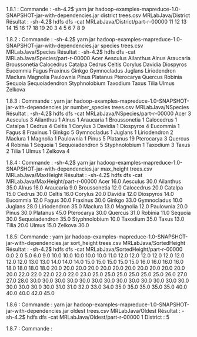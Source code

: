 1.8.1 :
Commande :
-sh-4.2$  yarn jar hadoop-examples-mapreduce-1.0-SNAPSHOT-jar-with-dependencies.jar district trees.csv MRLabJava/District
Résultat :
-sh-4.2$ hdfs dfs -cat MRLabJava/District/part-r-00000
11
12
13
14
15
16
17
18
19
20
3
4
5
6
7
8
9


1.8.2 :
Commande :
-sh-4.2$ yarn jar hadoop-examples-mapreduce-1.0-SNAPSHOT-jar-with-dependencies.jar species trees.csv MRLabJava/Species
Résultat :
-sh-4.2$ hdfs dfs -cat MRLabJava/Species/part-r-00000
Acer
Aesculus
Ailanthus
Alnus
Araucaria
Broussonetia
Calocedrus
Catalpa
Cedrus
Celtis
Corylus
Davidia
Diospyros
Eucommia
Fagus
Fraxinus
Ginkgo
Gymnocladus
Juglans
Liriodendron
Maclura
Magnolia
Paulownia
Pinus
Platanus
Pterocarya
Quercus
Robinia
Sequoia
Sequoiadendron
Styphnolobium
Taxodium
Taxus
Tilia
Ulmus
Zelkova


1.8.3 :
Commande :
yarn jar hadoop-examples-mapreduce-1.0-SNAPSHOT-jar-with-dependencies.jar number_species trees.csv MRLabJava/NSpecies
Résultat :
-sh-4.2$ hdfs dfs -cat MRLabJava/NSpecies/part-r-00000
Acer    3
Aesculus        3
Ailanthus       1
Alnus   1
Araucaria       1
Broussonetia    1
Calocedrus      1
Catalpa 1
Cedrus  4
Celtis  1
Corylus 3
Davidia 1
Diospyros       4
Eucommia        1
Fagus   8
Fraxinus        1
Ginkgo  5
Gymnocladus     1
Juglans 1
Liriodendron    2
Maclura 1
Magnolia        1
Paulownia       1
Pinus   5
Platanus        19
Pterocarya      3
Quercus 4
Robinia 1
Sequoia 1
Sequoiadendron  5
Styphnolobium   1
Taxodium        3
Taxus   2
Tilia   1
Ulmus   1
Zelkova 4


1.8.4 :
Commande :
-sh-4.2$ yarn jar hadoop-examples-mapreduce-1.0-SNAPSHOT-jar-with-dependencies.jar max_height trees.csv MRLabJava/MaxHeight
Résultat :
-sh-4.2$ hdfs dfs -cat MRLabJava/MaxHeight/part-r-00000
Acer    16.0
Aesculus        30.0
Ailanthus       35.0
Alnus   16.0
Araucaria       9.0
Broussonetia    12.0
Calocedrus      20.0
Catalpa 15.0
Cedrus  30.0
Celtis  16.0
Corylus 20.0
Davidia 12.0
Diospyros       14.0
Eucommia        12.0
Fagus   30.0
Fraxinus        30.0
Ginkgo  33.0
Gymnocladus     10.0
Juglans 28.0
Liriodendron    35.0
Maclura 13.0
Magnolia        12.0
Paulownia       20.0
Pinus   30.0
Platanus        45.0
Pterocarya      30.0
Quercus 31.0
Robinia 11.0
Sequoia 30.0
Sequoiadendron  35.0
Styphnolobium   10.0
Taxodium        35.0
Taxus   13.0
Tilia   20.0
Ulmus   15.0
Zelkova 30.0



1.8.5:
Commande :
yarn jar hadoop-examples-mapreduce-1.0-SNAPSHOT-jar-with-dependencies.jar sort_height trees.csv MRLabJava/SortedHeight
Résultat :
-sh-4.2$ hdfs dfs -cat MRLabJava/SortedHeight/part-r-00000
0.0
2.0
5.0
6.0
9.0
10.0
10.0
10.0
10.0
10.0
11.0
12.0
12.0
12.0
12.0
12.0
12.0
12.0
12.0
13.0
13.0
14.0
14.0
14.0
15.0
15.0
15.0
15.0
15.0
16.0
16.0
16.0
16.0
18.0
18.0
18.0
18.0
20.0
20.0
20.0
20.0
20.0
20.0
20.0
20.0
20.0
20.0
20.0
20.0
22.0
22.0
22.0
22.0
22.0
23.0
25.0
25.0
25.0
25.0
25.0
25.0
26.0
27.0
27.0
28.0
30.0
30.0
30.0
30.0
30.0
30.0
30.0
30.0
30.0
30.0
30.0
30.0
30.0
30.0
30.0
30.0
30.0
31.0
31.0
32.0
33.0
34.0
35.0
35.0
35.0
35.0
35.0
40.0
40.0
40.0
42.0
45.0


1.8.6 :
Commande :
yarn jar hadoop-examples-mapreduce-1.0-SNAPSHOT-jar-with-dependencies.jar oldest trees.csv MRLabJava/Oldest
Résultat :
-sh-4.2$ hdfs dfs -cat MRLabJava/Oldest/part-r-00000
1       District : 5

1.8.7 :
Commande :
